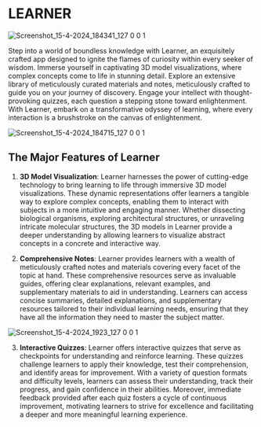 # **LEARNER**

![Screenshot_15-4-2024_184341_127 0 0 1](https://github.com/bhuwanb23/MLH/assets/143519948/b16fffa5-ead1-4387-9fb4-24436fc37b1a)

Step into a world of boundless knowledge with Learner, an exquisitely crafted app designed to ignite the flames of curiosity within every seeker of wisdom. Immerse yourself in captivating 3D model visualizations, where complex concepts come to life in stunning detail. Explore an extensive library of meticulously curated materials and notes, meticulously crafted to guide you on your journey of discovery. Engage your intellect with thought-provoking quizzes, each question a stepping stone toward enlightenment. With Learner, embark on a transformative odyssey of learning, where every interaction is a brushstroke on the canvas of enlightenment.

![Screenshot_15-4-2024_184715_127 0 0 1](https://github.com/bhuwanb23/MLH/assets/143519948/185884ef-4a00-4241-9e03-859a75c4b431)

## The Major Features of Learner

1. **3D Model Visualization**: Learner harnesses the power of cutting-edge technology to bring learning to life through immersive 3D model visualizations. These dynamic representations offer learners a tangible way to explore complex concepts, enabling them to interact with subjects in a more intuitive and engaging manner. Whether dissecting biological organisms, exploring architectural structures, or unraveling intricate molecular structures, the 3D models in Learner provide a deeper understanding by allowing learners to visualize abstract concepts in a concrete and interactive way.

2. **Comprehensive Notes**: Learner provides learners with a wealth of meticulously crafted notes and materials covering every facet of the topic at hand. These comprehensive resources serve as invaluable guides, offering clear explanations, relevant examples, and supplementary materials to aid in understanding. Learners can access concise summaries, detailed explanations, and supplementary resources tailored to their individual learning needs, ensuring that they have all the information they need to master the subject matter.

![Screenshot_15-4-2024_1923_127 0 0 1](https://github.com/bhuwanb23/MLH/assets/143519948/6fe06e55-16a4-47f2-9864-ed90c3b99ba7)

3. **Interactive Quizzes**: Learner offers interactive quizzes that serve as checkpoints for understanding and reinforce learning. These quizzes challenge learners to apply their knowledge, test their comprehension, and identify areas for improvement. With a variety of question formats and difficulty levels, learners can assess their understanding, track their progress, and gain confidence in their abilities. Moreover, immediate feedback provided after each quiz fosters a cycle of continuous improvement, motivating learners to strive for excellence and facilitating a deeper and more meaningful learning experience.


